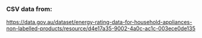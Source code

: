 ### CSV data from:
https://data.gov.au/dataset/energy-rating-data-for-household-appliances-non-labelled-products/resource/d4e17a35-9002-4a0c-ac1c-003ece0de135